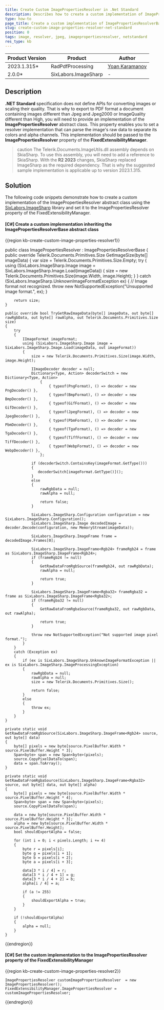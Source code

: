 ```yaml
---
title: Create Custom ImagePropertiesResolver in .Net Standard
description: Describes how to create a custom implementation of ImagePropertiesResolver in .Net Standard.
type: how-to
page_title: Create a custom implementation of ImagePropertiesResolverBase in .Net Standard
slug: create-custom-image-properties-resolver-net-standard
position: 0
tags: image, resolver, jpeg, imagepropertiesresolver, netstandard
res_type: kb
---
```


<table>
<thead>
	<tr>
		<th>Product Version</th>
		<th>Product</th>
		<th>Author</th>
	</tr>
</thead>
<tbody>
	<tr>
		<td>2023.1.315*</td>
		<td>RadPdfProcessing</td>
		<td><a href="https://www.telerik.com/blogs/author/yoan-karamanov">Yoan Karamanov</a></td>
	</tr>
		<tr>
		<td>2.0.0*</td>
		<td>SixLabors.ImageSharp</td>
		<td>-</td>
	</tr>
</tbody>
</table>

## Description

**.NET Standard** specification does not define APIs for converting images or scaling their quality. That is why to export to PDF format a document containing images different than Jpeg and Jpeg2000 or ImageQuality different than High, you will need to provide an implementation of the **ImagePropertiesResolver** abstract class. This property enables you to set a resolver implementation that can parse the image's raw data to separate its colors and alpha channels. This implementation should be passed to the **ImagePropertiesResolver** property of the **FixedExtensibilityManager**.

>caution The Telerik.Documents.ImageUtils.dll assembly depends on SkiaSharp. To use this assembly, you will need to add a reference to SkiaSharp. With the **R2 2023** changes, SkiaSharp replaced ImageSharp as the required dependency. That is why the suggested sample implementation is applicable up to version 2023.1.315.

## Solution

The following code snippets demonstrate how to create a custom implementation of the ImagePropertiesResolver abstract class using the [SixLabors.ImageSharp](https://github.com/SixLabors/ImageSharp) library and set it to the ImagePropertiesResolver property of the FixedExtensibilityManager.

#### __[C#] Create a custom implementation inheriting the ImagePropertiesResolverBase abstract class__

{{region kb-create-custom-image-properties-resolver1}}

public class ImagePropertiesResolver : ImagePropertiesResolverBase
{
    public override Telerik.Documents.Primitives.Size GetImageSize(byte[] imageData)
    {
        var size = Telerik.Documents.Primitives.Size.Empty;
        try
        {
            using (SixLabors.ImageSharp.Image image = SixLabors.ImageSharp.Image.Load(imageData))
            {
                size = new Telerik.Documents.Primitives.Size(image.Width, image.Height);
            }
        }
        catch (SixLabors.ImageSharp.UnknownImageFormatException ex)
        {
            // Image format not recognized. 
            throw new NotSupportedException("Unsupported image format.", ex);
        }

        return size;
    }

    public override bool TryGetRawImageData(byte[] imageData, out byte[] rawRgbData, out byte[] rawAlpha, out Telerik.Documents.Primitives.Size size)
    {
        try
        {
            IImageFormat imageFormat;
            using (SixLabors.ImageSharp.Image image = SixLabors.ImageSharp.Image.Load(imageData, out imageFormat))
            {
                size = new Telerik.Documents.Primitives.Size(image.Width, image.Height);

                IImageDecoder decoder = null;
                Dictionary<Type, Action> decoderSwitch = new Dictionary<Type, Action>
                    {
                        { typeof(PngFormat), () => decoder = new PngDecoder() },
                        { typeof(BmpFormat), () => decoder = new BmpDecoder() },
                        { typeof(GifFormat), () => decoder = new GifDecoder() },
                        { typeof(JpegFormat), () => decoder = new JpegDecoder() },
                        { typeof(PbmFormat), () => decoder = new PbmDecoder() },
                        { typeof(TgaFormat), () => decoder = new TgaDecoder() },
                        { typeof(TiffFormat), () => decoder = new TiffDecoder() },
                        { typeof(WebpFormat), () => decoder = new WebpDecoder() },
                    };

                if (decoderSwitch.ContainsKey(imageFormat.GetType()))
                {
                   decoderSwitch[imageFormat.GetType()]();
                }
                else
                {
                    rawRgbData = null;
                    rawAlpha = null;

                    return false;
                }

                SixLabors.ImageSharp.Configuration configuration = new SixLabors.ImageSharp.Configuration();
                SixLabors.ImageSharp.Image decodedImage = decoder.Decode(configuration, new MemoryStream(imageData));

                SixLabors.ImageSharp.ImageFrame frame = decodedImage.Frames[0];

                SixLabors.ImageSharp.ImageFrame<Rgb24> frameRgb24 = frame as SixLabors.ImageSharp.ImageFrame<Rgb24>;
                if (frameRgb24 != null)
                {
                    GetRawDataFromRgbSource(frameRgb24, out rawRgbData);
                    rawAlpha = null;

                    return true;
                }

                SixLabors.ImageSharp.ImageFrame<Rgba32> frameRgba32 = frame as SixLabors.ImageSharp.ImageFrame<Rgba32>;
                if (frameRgba32 != null)
                {
                    GetRawDataFromRgbaSource(frameRgba32, out rawRgbData, out rawAlpha);

                    return true;
                }

                throw new NotSupportedException("Not supported image pixel format.");
            }
        }
        catch (Exception ex)
        {
            if (ex is SixLabors.ImageSharp.UnknownImageFormatException || ex is SixLabors.ImageSharp.ImageProcessingException)
            {
                rawRgbData = null;
                rawAlpha = null;
                size = new Telerik.Documents.Primitives.Size();

                return false;
            }
            else
            {
                throw ex;
            }
        }
    }

    private static void GetRawDataFromRgbSource(SixLabors.ImageSharp.ImageFrame<Rgb24> source, out byte[] data)
    {
        byte[] pixels = new byte[source.PixelBuffer.Width * source.PixelBuffer.Height * 3];
        Span<byte> span = new Span<byte>(pixels);
        source.CopyPixelDataTo(span);
        data = span.ToArray();
    }

    private static void GetRawDataFromRgbaSource(SixLabors.ImageSharp.ImageFrame<Rgba32> source, out byte[] data, out byte[] alpha)
    {
        byte[] pixels = new byte[source.PixelBuffer.Width * source.PixelBuffer.Height * 4];
        Span<byte> span = new Span<byte>(pixels);
        source.CopyPixelDataTo(span);

        data = new byte[source.PixelBuffer.Width * source.PixelBuffer.Height * 3];
        alpha = new byte[source.PixelBuffer.Width * source.PixelBuffer.Height];
        bool shouldExportAlpha = false;

        for (int i = 0; i < pixels.Length; i += 4)
        {
            byte r = pixels[i];
            byte g = pixels[i + 1];
            byte b = pixels[i + 2];
            byte a = pixels[i + 3];

            data[3 * i / 4] = r;
            data[3 * i / 4 + 1] = g;
            data[3 * i / 4 + 2] = b;
            alpha[i / 4] = a;

            if (a != 255)
            {
                shouldExportAlpha = true;
            }
        }

        if (!shouldExportAlpha)
        {
            alpha = null;
        }
    }

{{endregion}}

#### __[C#] Set the custom implementation to the ImagePropertiesResolver property of the FixedExtensibilityManager__

{{region kb-create-custom-image-properties-resolver2}}

	ImagePropertiesResolver customImagePropertiesResolver  = new ImagePropertiesResolver(); 
	FixedExtensibilityManager.ImagePropertiesResolver = customImagePropertiesResolver; 
{{endregion}}
